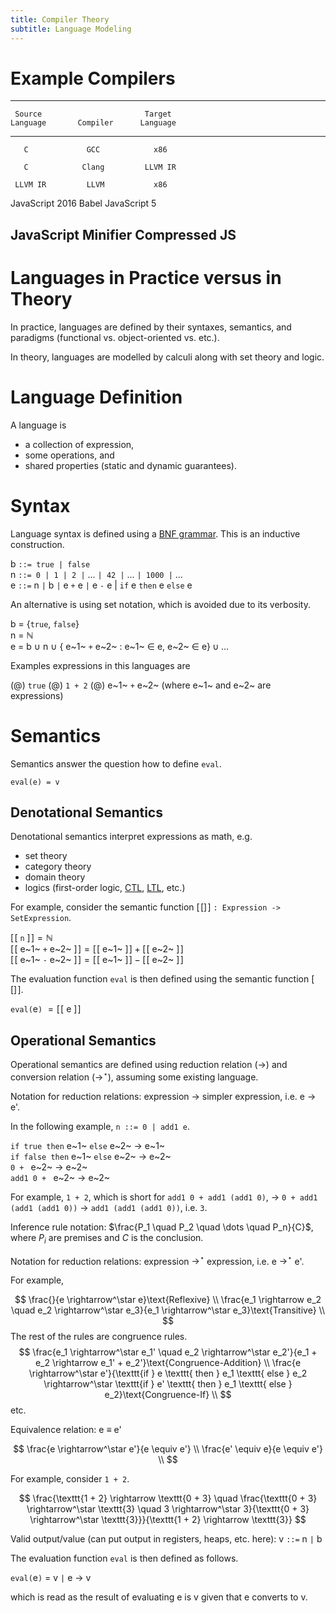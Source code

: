 ```yaml
---
title: Compiler Theory
subtitle: Language Modeling
---
```


# Example Compilers

----------------------------------------------
     Source                       Target
    Language       Compiler      Language
----------------- ---------- -----------------
       C             GCC            x86

       C            Clang         LLVM IR

     LLVM IR         LLVM           x86

 JavaScript 2016    Babel      JavaScript 5

   JavaScript      Minifier    Compressed JS
----------------------------------------------

# Languages in Practice versus in Theory

In practice, languages are defined by their syntaxes, semantics, and paradigms (functional vs. object-oriented vs. etc.).

In theory, languages are modelled by calculi along with set theory and logic.

# Language Definition

A language is

- a collection of expression,
- some operations, and
- shared properties (static and dynamic guarantees).

# Syntax

Language syntax is defined using a [BNF grammar](https://en.wikipedia.org/wiki/Backus%E2%80%93Naur_form). This is an inductive construction.

b `::= true | false`  
n `::= 0 | 1 | 2 |` ... `| 42 |` ... `| 1000 |` ...  
e `::=` n `|` b `|` e `+` e `|` e `-` e | `if` e `then` e `else` e  

An alternative is using set notation, which is avoided due to its verbosity.

b = $\{$`true`, `false`$\}$  
n = $\mathbb{N}$  
e = b $\cup$ n $\cup$ $\{$ e~1~ `+` e~2~ $:$ e~1~ $\in$ e, e~2~ $\in$ e$\} \cup \dots$

Examples expressions in this languages are

(@) `true`
(@) `1 + 2`
(@) e~1~ `+` e~2~ (where e~1~ and e~2~ are expressions)

# Semantics

Semantics answer the question how to define `eval`.

```
eval(e) = v
```

## Denotational Semantics

Denotational semantics interpret expressions as math, e.g.

- set theory
- category theory
- domain theory
- logics (first-order logic, [CTL](https://en.wikipedia.org/wiki/Computation_tree_logic), [LTL](https://en.wikipedia.org/wiki/Linear_temporal_logic), etc.)

For example, consider the semantic function $[\![]\!]$ `: Expression -> SetExpression`.

$[\![$ `n` $]\!] = \mathbb{N}$  
$[\![$ e~1~ `+` e~2~ $]\!] = [\![$ e~1~ $]\!] + [\![$ e~2~ $]\!]$  
$[\![$ e~1~ `-` e~2~ $]\!] = [\![$ e~1~ $]\!] - [\![$ e~2~ $]\!]$  

The evaluation function `eval` is then defined using the semantic function $[\![]\!]$.

`eval(`e`)` $= [\![$ e $]\!]$

## Operational Semantics

Operational semantics are defined using reduction relation ($\rightarrow$) and conversion relation ($\rightarrow^\star$), assuming some existing language.

Notation for reduction relations: expression $\rightarrow$ simpler expression, i.e. e $\rightarrow$ e'.

In the following example, `n ::= 0 | add1 e`.

`if true then` e~1~ `else` e~2~ $\rightarrow$ e~1~  
`if false then` e~1~ `else` e~2~ $\rightarrow$ e~2~  
`0 + ` e~2~ $\rightarrow$ e~2~  
`add1 0 + ` e~2~ $\rightarrow$ e~2~  

For example, `1 + 2`, which is short for `add1 0 + add1 (add1 0)`, $\rightarrow$ `0 + add1 (add1 (add1 0))` $\rightarrow$ `add1 (add1 (add1 0))`, i.e. `3`.

Inference rule notation: $\frac{P_1 \quad P_2 \quad \dots \quad P_n}{C}$, where $P_i$ are premises and $C$ is the conclusion.

Notation for reduction relations: expression $\rightarrow^\star$ expression, i.e. e $\rightarrow^\star$ e'.

For example,

$$
\frac{}{e \rightarrow^\star e}\text{Reflexive} \\
\frac{e_1 \rightarrow e_2 \quad e_2 \rightarrow^\star e_3}{e_1 \rightarrow^\star e_3}\text{Transitive} \\
$$
The rest of the rules are congruence rules.
$$
\frac{e_1 \rightarrow^\star e_1' \quad e_2 \rightarrow^\star e_2'}{e_1 + e_2 \rightarrow e_1' + e_2'}\text{Congruence-Addition} \\
\frac{e \rightarrow^\star e'}{\texttt{if } e \texttt{ then } e_1 \texttt{ else } e_2 \rightarrow^\star \texttt{if } e' \texttt{ then } e_1 \texttt{ else } e_2}\text{Congruence-If} \\
$$
etc.

Equivalence relation: e $\equiv$ e'

$$
\frac{e \rightarrow^\star e'}{e \equiv e'} \\
\frac{e' \equiv e}{e \equiv e'} \\
$$

For example, consider `1 + 2`.

$$
\frac{\texttt{1 + 2} \rightarrow \texttt{0 + 3} \quad \frac{\texttt{0 + 3} \rightarrow^\star \texttt{3} \quad 3 \rightarrow^\star 3}{\texttt{0 + 3} \rightarrow^\star \texttt{3}}}{\texttt{1 + 2} \rightarrow \texttt{3}}
$$

Valid output/value (can put output in registers, heaps, etc. here): v `::=` n `|` b

The evaluation function `eval` is then defined as follows.

`eval(`e`)` = v `|` e $\rightarrow$ v

which is read as the result of evaluating e is v given that e converts to v.
